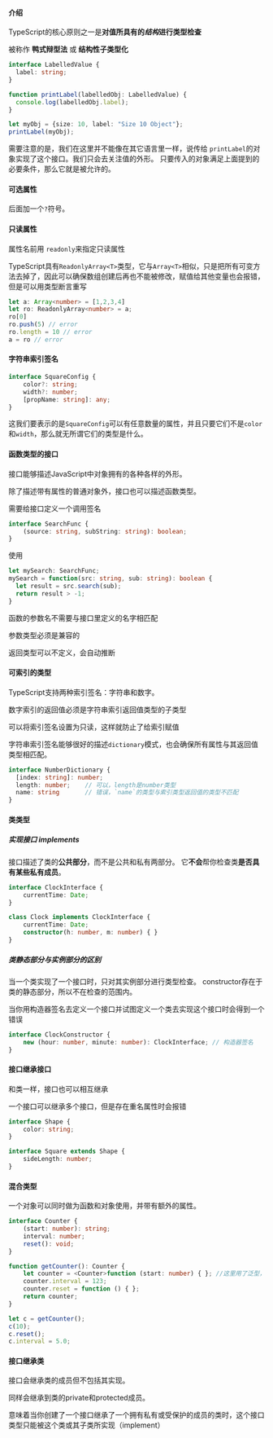 #### 介绍

TypeScript的核心原则之一是**对值所具有的*结构*进行类型检查**

被称作 **鸭式辩型法** 或 **结构性子类型化**

```typescript
interface LabelledValue {
  label: string;
}

function printLabel(labelledObj: LabelledValue) {
  console.log(labelledObj.label);
}

let myObj = {size: 10, label: "Size 10 Object"};
printLabel(myObj);
```

需要注意的是，我们在这里并不能像在其它语言里一样，说传给 `printLabel`的对象实现了这个接口。我们只会去关注值的外形。 只要传入的对象满足上面提到的必要条件，那么它就是被允许的。

#### 可选属性

后面加一个`?`符号。

#### 只读属性

属性名前用 `readonly`来指定只读属性

TypeScript具有`ReadonlyArray<T>`类型，它与`Array<T>`相似，只是把所有可变方法去掉了，因此可以确保数组创建后再也不能被修改，赋值给其他变量也会报错，但是可以用类型断言重写

```typescript
let a: Array<number> = [1,2,3,4]
let ro: ReadonlyArray<number> = a;
ro[0]
ro.push(5) // error
ro.length = 10 // error
a = ro // error
```

#### 字符串索引签名

```typescript
interface SquareConfig {
    color?: string;
    width?: number;
    [propName: string]: any;
}
```

这我们要表示的是`SquareConfig`可以有任意数量的属性，并且只要它们不是`color`和`width`，那么就无所谓它们的类型是什么。

#### 函数类型的接口

接口能够描述JavaScript中对象拥有的各种各样的外形。

除了描述带有属性的普通对象外，接口也可以描述函数类型。

需要给接口定义一个调用签名

```typescript
interface SearchFunc {
    (source: string, subString: string): boolean;
}
```

使用

```typescript
let mySearch: SearchFunc;
mySearch = function(src: string, sub: string): boolean {
  let result = src.search(sub);
  return result > -1;
}
```

函数的参数名不需要与接口里定义的名字相匹配

参数类型必须是兼容的

返回类型可以不定义，会自动推断

#### 可索引的类型

TypeScript支持两种索引签名：字符串和数字。 

数字索引的返回值必须是字符串索引返回值类型的子类型

可以将索引签名设置为只读，这样就防止了给索引赋值

字符串索引签名能够很好的描述`dictionary`模式，也会确保所有属性与其返回值类型相匹配。

```typescript
interface NumberDictionary {
  [index: string]: number;
  length: number;    // 可以，length是number类型
  name: string       // 错误，`name`的类型与索引类型返回值的类型不匹配
}
```

#### 类类型

##### 实现接口 implements

接口描述了类的**公共部分**，而不是公共和私有两部分。 它**不会**帮你检查类**是否具有某些私有成员**。

```typescript
interface ClockInterface {
    currentTime: Date; 
}

class Clock implements ClockInterface {
    currentTime: Date;
    constructor(h: number, m: number) { }
}
```

##### 类静态部分与实例部分的区别

当一个类实现了一个接口时，只对其实例部分进行类型检查。 constructor存在于类的静态部分，所以不在检查的范围内。

当你用构造器签名去定义一个接口并试图定义一个类去实现这个接口时会得到一个错误

```typescript
interface ClockConstructor {
    new (hour: number, minute: number): ClockInterface; // 构造器签名
}
```

#### 接口继承接口

和类一样，接口也可以相互继承

一个接口可以继承多个接口，但是存在重名属性时会报错

```typescript
interface Shape {
    color: string;
}

interface Square extends Shape {
    sideLength: number;
}
```

#### 混合类型

一个对象可以同时做为函数和对象使用，并带有额外的属性。

```typescript
interface Counter {
    (start: number): string;
    interval: number;
    reset(): void;
}

function getCounter(): Counter {
    let counter = <Counter>function (start: number) { }; //这里用了泛型，告诉编译器返回了一个Counter类型
    counter.interval = 123;
    counter.reset = function () { };
    return counter;
}

let c = getCounter();
c(10);
c.reset();
c.interval = 5.0;
```

#### 接口继承类

接口会继承类的成员但不包括其实现。

同样会继承到类的private和protected成员。

意味着当你创建了一个接口继承了一个拥有私有或受保护的成员的类时，这个接口类型只能被这个类或其子类所实现（implement）
